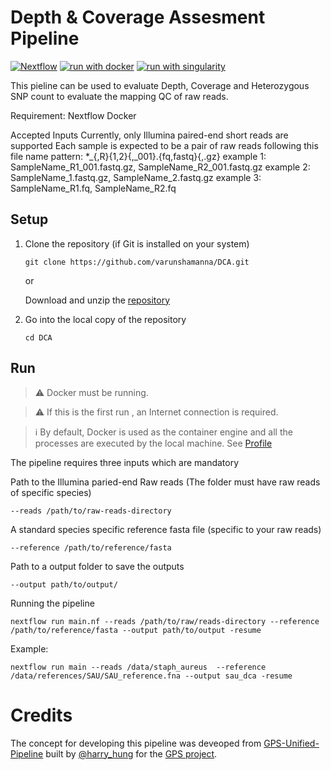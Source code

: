 # Depth & Coverage Assesment Pipeline <!-- omit in toc -->

[![Nextflow](https://img.shields.io/badge/nextflow%20DSL2-23.04.0-23aa62.svg)](https://www.nextflow.io/)
[![run with docker](https://img.shields.io/badge/run%20with-docker-0db7ed?labelColor=000000&logo=docker)](https://www.docker.com/)
[![run with singularity](https://img.shields.io/badge/run%20with-singularity-1d355c.svg?labelColor=000000)](https://sylabs.io/singularity/)


This pieline can be used to evaluate Depth, Coverage and Heterozygous SNP count to evaluate the mapping QC of raw reads.

Requirement:
Nextflow
Docker

Accepted Inputs
Currently, only Illumina paired-end short reads are supported
Each sample is expected to be a pair of raw reads following this file name pattern:
*_{,R}{1,2}{,_001}.{fq,fastq}{,.gz}
example 1: SampleName_R1_001.fastq.gz, SampleName_R2_001.fastq.gz
example 2: SampleName_1.fastq.gz, SampleName_2.fastq.gz
example 3: SampleName_R1.fq, SampleName_R2.fq

## Setup 
1. Clone the repository (if Git is installed on your system)
    ```
    git clone https://github.com/varunshamanna/DCA.git
    ```
    or 
    
    Download and unzip the [repository](https://github.com/HarryHung/gps-unified-pipeline/archive/refs/heads/master.zip)
2. Go into the local copy of the repository
    ```
    cd DCA
    ```
## Run
> ⚠️ Docker  must be running.
<!-- -->
> ⚠️ If this is the first run , an Internet connection is required.
<!-- -->
> ℹ️ By default, Docker is used as the container engine and all the processes are executed by the local machine. See [Profile](#profile) 

The pipeline requires three inputs which are mandatory

Path to the Illumina paried-end Raw reads (The folder must have raw reads of specific species)
  ```
  --reads /path/to/raw-reads-directory
  ```

A standard species specific reference fasta file (specific to your raw reads)
  ```
  --reference /path/to/reference/fasta
  ```

Path to a output folder to save the outputs
  ```
  --output path/to/output/
  ```

Running the pipeline

  ```
  nextflow run main.nf --reads /path/to/raw/reads-directory --reference /path/to/reference/fasta --output path/to/output -resume
  ```
 
Example: 

  ```
  nextflow run main --reads /data/staph_aureus  --reference /data/references/SAU/SAU_reference.fna --output sau_dca -resume
  ```

# Credits
The concept for developing this pipeline was deveoped from [GPS-Unified-Pipeline](https://github.com/HarryHung/gps-unified-pipeline) built by [@harry_hung](https://github.com/HarryHung) for the [GPS project](https://www.pneumogen.net/gps/).


